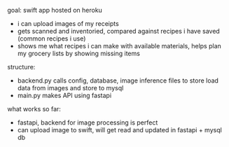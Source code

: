 goal: swift app hosted on heroku
* i can upload images of my receipts
* gets scanned and inventoried, compared against recipes i have saved (common recipes i use)
* shows me what recipes i can make with available materials, helps plan my grocery lists by showing missing items


structure: 
* backend.py calls config, database, image inference files to store load data from images and store to mysql
* main.py makes API using fastapi

what works so far:
* fastapi, backend for image processing is perfect
* can upload image to swift, will get read and updated in fastapi + mysql db

